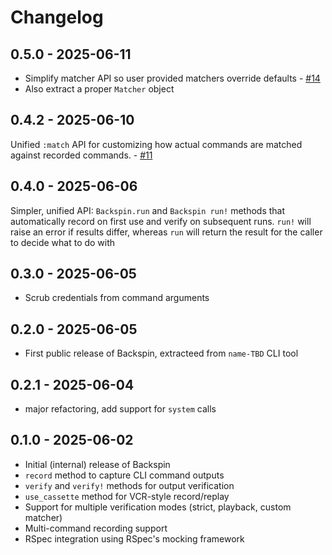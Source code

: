 # Changelog

## 0.5.0 - 2025-06-11
* Simplify matcher API so user provided matchers override defaults - [#14](https://github.com/rsanheim/backspin/pull/14)
* Also extract a proper `Matcher` object

## 0.4.2 - 2025-06-10
Unified `:match` API for customizing how actual commands are matched against recorded commands. - [#11](https://github.com/rsanheim/backspin/pull/11)

## 0.4.0 - 2025-06-06

Simpler, unified API: `Backspin.run` and `Backspin run!` methods that automatically record on first use and verify on subsequent runs. `run!` will raise an error if results differ, whereas `run` will return the result for the caller to decide what to do with

## 0.3.0 - 2025-06-05
- Scrub credentials from command arguments

## 0.2.0 - 2025-06-05
- First public release of Backspin, extracteed from `name-TBD` CLI tool

## 0.2.1 - 2025-06-04
- major refactoring, add support for `system` calls

## 0.1.0 - 2025-06-02
- Initial (internal) release of Backspin
- `record` method to capture CLI command outputs
- `verify` and `verify!` methods for output verification
- `use_cassette` method for VCR-style record/replay
- Support for multiple verification modes (strict, playback, custom matcher)
- Multi-command recording support
- RSpec integration using RSpec's mocking framework